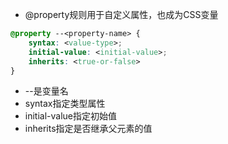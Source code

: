 - @property规则用于自定义属性，也成为CSS变量
```css
@property --<property-name> {
    syntax: <value-type>;
    initial-value: <initial-value>;
    inherits: <true-or-false>
}
```
  - --<property-name>是变量名
  - syntax指定类型属性
  - initial-value指定初始值
  - inherits指定是否继承父元素的值